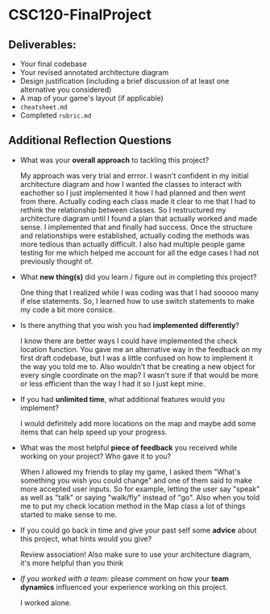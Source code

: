 # CSC120-FinalProject

## Deliverables:
 - Your final codebase
 - Your revised annotated architecture diagram
 - Design justification (including a brief discussion of at least one alternative you considered)
 - A map of your game's layout (if applicable)
 - `cheatsheet.md`
 - Completed `rubric.md`
  
## Additional Reflection Questions
 - What was your **overall approach** to tackling this project?

    My approach was very trial and errror. I wasn't confident in my initial architecture diagram and how I wanted the classes to interact with eachother so I just implemented it how I had planned and then went from there. Actually coding each class made it clear to me that I had to rethink the relationship between classes. So I restructured my architecture diagram until I found a plan that actually worked and made sense. I implemented that and finally had success. Once the structure and relationships were established, actually coding the methods was more tedious than actually difficult. I also had multiple people game testing for me which helped me account for all the edge cases I had not previously thought of. 

 - What **new thing(s)** did you learn / figure out in completing this project?

    One thing that I realized while I was coding was that I had sooooo many if else statements. So, I learned how to use switch statements to make my code a bit more consice. 

 - Is there anything that you wish you had **implemented differently**?

    I know there are better ways I could have implemented the check location function. You gave me an alternative way in the feedback on my first draft codebase, but I was a little confused on how to implement it the way you told me to. Also wouldn't that be creating a new object for every single coordinate on the map? I wasn't sure if that would be more or less efficient than the way I had it so I just kept mine. 

 - If you had **unlimited time**, what additional features would you implement?

    I would definitely add more locations on the map and maybe add some items that can help speed up your progress. 

 - What was the most helpful **piece of feedback** you received while working on your project? Who gave it to you?

    When I allowed my friends to play my game, I asked them "What's something you wish you could change" and one of them said to make more accepted user inputs. So for example, letting the user say "speak" as well as "talk" or saying "walk/fly" instead of "go". Also when you told me to put my check location method in the Map class a lot of things started to make sense to me.  

 - If you could go back in time and give your past self some **advice** about this project, what hints would you give?

    Review association! Also make sure to use your architecture diagram, it's more helpful than you think

 - _If you worked with a team:_ please comment on how your **team dynamics** influenced your experience working on this project.

    I worked alone.
